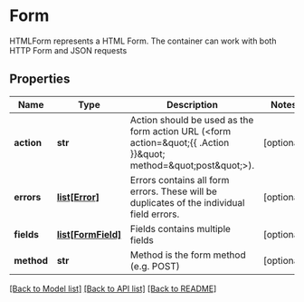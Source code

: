 # Form

HTMLForm represents a HTML Form. The container can work with both HTTP Form and JSON requests
## Properties
Name | Type | Description | Notes
------------ | ------------- | ------------- | -------------
**action** | **str** | Action should be used as the form action URL (&lt;form action&#x3D;\&quot;{{ .Action }}\&quot; method&#x3D;\&quot;post\&quot;&gt;). | [optional] 
**errors** | [**list[Error]**](Error.md) | Errors contains all form errors. These will be duplicates of the individual field errors. | [optional] 
**fields** | [**list[FormField]**](FormField.md) | Fields contains multiple fields | [optional] 
**method** | **str** | Method is the form method (e.g. POST) | [optional] 

[[Back to Model list]](../README.md#documentation-for-models) [[Back to API list]](../README.md#documentation-for-api-endpoints) [[Back to README]](../README.md)


